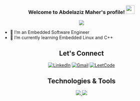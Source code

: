 <h3 align="center">
  Welcome to Abdelaziz Maher's profile!
  <img src="https://media.giphy.com/media/hvRJCLFzcasrR4ia7z/giphy.gif" width="28">
</h3>
<!-- Typing SVG by DenverCoder1 - https://github.com/DenverCoder1/readme-typing-svg -->
<p align="center">
  <a href="https://github.com/DenverCoder1/readme-typing-svg"><img src="https://readme-typing-svg.herokuapp.com/?lines=Embedded%20Software%20Engineer;Always%20learning%20new%20things&font=Fira%20Code&center=true&width=440&height=45&color=f75c7e&vCenter=true&size=22"></a>
</p> 

- 🔭 I’m an Embedded Software Engineer
- 🌱 I’m currently learning Embedded Linux and C++


<h2 align="center">Let's Connect</h2>

<div align="center">
  
  [![LinkedIn](https://img.shields.io/badge/LinkedIn-blue?style=for-the-badge&logo=linkedin)](https://www.linkedin.com/in/abdelaziz-maher-9985b2229/)
  [![Gmail](https://img.shields.io/badge/Gmail-red?style=for-the-badge&logo=gmail&logoColor=white)](mailto:abdelazizmaher17499@gmail.com)
  [![LeetCode](https://img.shields.io/badge/LeetCode-black?style=for-the-badge&logo=leetcode&logoColor=orange)](https://leetcode.com/u/AbdelazizMaher/)
  
</div>

<h2 align="center">Technologies & Tools</h2> 

<p align="center">
  <a href="https://skillicons.dev">
    <img src="https://skillicons.dev/icons?i=c,cpp,py,linux,ros,git,github,cmake,eclipse,qt,bash,raspberrypi,vscode,visualstudio,nodejs" />
    <img src="https://skillicons.dev/icons?i=express,js,html,css" />
  </a>
</p>
